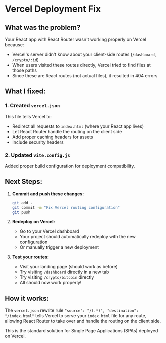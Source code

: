 # Vercel Deployment Fix

## What was the problem?
Your React app with React Router wasn't working properly on Vercel because:
- Vercel's server didn't know about your client-side routes (`/dashboard`, `/crypto/:id`)
- When users visited these routes directly, Vercel tried to find files at those paths
- Since these are React routes (not actual files), it resulted in 404 errors

## What I fixed:

### 1. Created `vercel.json`
This file tells Vercel to:
- Redirect all requests to `index.html` (where your React app lives)
- Let React Router handle the routing on the client side
- Add proper caching headers for assets
- Include security headers

### 2. Updated `vite.config.js`
Added proper build configuration for deployment compatibility.

## Next Steps:

1. **Commit and push these changes:**
   ```bash
   git add .
   git commit -m "Fix Vercel routing configuration"
   git push
   ```

2. **Redeploy on Vercel:**
   - Go to your Vercel dashboard
   - Your project should automatically redeploy with the new configuration
   - Or manually trigger a new deployment

3. **Test your routes:**
   - Visit your landing page (should work as before)
   - Try visiting `/dashboard` directly in a new tab
   - Try visiting `/crypto/bitcoin` directly
   - All should now work properly!

## How it works:
The `vercel.json` rewrite rule `"source": "/(.*)", "destination": "/index.html"` tells Vercel to serve your `index.html` file for any route, allowing React Router to take over and handle the routing on the client side.

This is the standard solution for Single Page Applications (SPAs) deployed on Vercel. 